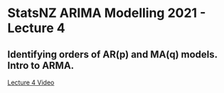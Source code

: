 # StatsNZ ARIMA Modelling 2021 - Lecture 4  
## Identifying orders of AR(p) and MA(q) models.  Intro to ARMA.  

[Lecture 4 Video](https://statsnewzealand-my.sharepoint.com/:v:/g/personal/steve_white_stats_govt_nz/EXqsPPFuFdhLuVIz3wXkavkBl0GgQVq59PBjV1u_7ID4lQ?email=Steve.White%40stats.govt.nz)  
